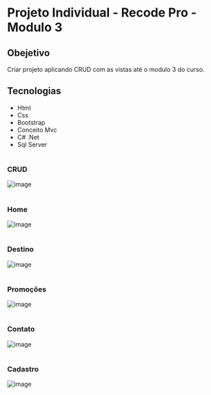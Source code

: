 # Projeto Individual - Recode Pro - Modulo 3

## Obejetivo
Criar projeto aplicando CRUD com as vistas até o modulo 3 do curso.

## Tecnologias 
- Html
- Css
- Bootstrap
- Conceito Mvc
- C# .Net
-  Sql Server
#
### CRUD
![image](https://user-images.githubusercontent.com/91790650/160309191-d25e50d7-7a43-4668-9c69-7c8f9c4145c2.png)
#
### Home
![image](https://user-images.githubusercontent.com/91790650/160307947-46267f12-00f9-4f32-9e9d-baeedda92c30.png)
#
### Destino
![image](https://user-images.githubusercontent.com/91790650/160307606-2ec281ad-b390-4452-958d-4a09ae866ca8.png) 
#
### Promoções
![image](https://user-images.githubusercontent.com/91790650/160309063-be8ab703-1354-4d03-800a-46533eff8879.png)
#
### Contato
![image](https://user-images.githubusercontent.com/91790650/160309116-7b8ba409-c985-4586-91eb-6cbff852fd3f.png)
#
### Cadastro
![image](https://user-images.githubusercontent.com/91790650/160309136-409c5267-86c4-40fb-8614-bea2f1363a1a.png)




